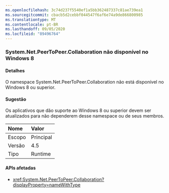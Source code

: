 ```yaml
---
ms.openlocfilehash: 3c74d237f5540ef1a5bb362487337c81ae739ea1
ms.sourcegitcommit: cbacb5d2cebbf044547f6af6e74a9de866800985
ms.translationtype: MT
ms.contentlocale: pt-BR
ms.lasthandoff: 09/05/2020
ms.locfileid: "89496764"
---
```

### <a name="systemnetpeertopeercollaboration-unavailable-on-windows-8"></a>System.Net.PeerToPeer.Collaboration não disponível no Windows 8

#### <a name="details"></a>Detalhes

O namespace System.Net.PeerToPeer.Collaboration não está disponível no Windows 8 ou superior.

#### <a name="suggestion"></a>Sugestão

Os aplicativos que dão suporte ao Windows 8 ou superior devem ser atualizados para não dependerem desse namespace ou de seus membros.

| Nome    | Valor       |
|:--------|:------------|
| Escopo   |Principal|
|Versão|4.5|
|Tipo|Runtime|

#### <a name="affected-apis"></a>APIs afetadas

- <xref:System.Net.PeerToPeer.Collaboration?displayProperty=nameWithType>

<!--

#### Affected APIs

- `N:System.Net.PeerToPeer.Collaboration`

-->
